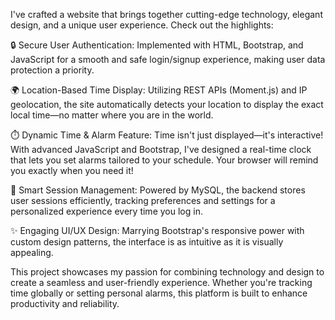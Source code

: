 I've crafted a website that brings together cutting-edge technology, elegant design, and a unique user experience. Check out the highlights:

🔒 Secure User Authentication: Implemented with HTML, Bootstrap, and JavaScript for a smooth and safe login/signup experience, making user data protection a priority.

🌍 Location-Based Time Display: Utilizing REST APIs (Moment.js) and IP geolocation, the site automatically detects your location to display the exact local time—no matter where you are in the world.

⏱️ Dynamic Time & Alarm Feature: Time isn't just displayed—it's interactive! With advanced JavaScript and Bootstrap, I've designed a real-time clock that lets you set alarms tailored to your schedule. Your browser will remind you exactly when you need it!

💾 Smart Session Management: Powered by MySQL, the backend stores user sessions efficiently, tracking preferences and settings for a personalized experience every time you log in.

✨ Engaging UI/UX Design: Marrying Bootstrap's responsive power with custom design patterns, the interface is as intuitive as it is visually appealing.

This project showcases my passion for combining technology and design to create a seamless and user-friendly experience. Whether you're tracking time globally or setting personal alarms, this platform is built to enhance productivity and reliability.
